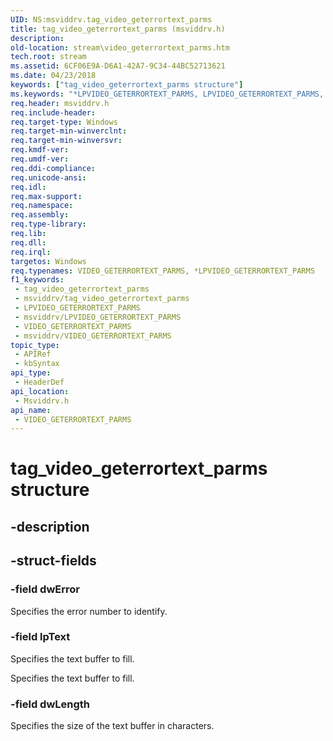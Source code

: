 ```yaml
---
UID: NS:msviddrv.tag_video_geterrortext_parms
title: tag_video_geterrortext_parms (msviddrv.h)
description: 
old-location: stream\video_geterrortext_parms.htm
tech.root: stream
ms.assetid: 6CF06E9A-D6A1-42A7-9C34-44BC52713621
ms.date: 04/23/2018
keywords: ["tag_video_geterrortext_parms structure"]
ms.keywords: "*LPVIDEO_GETERRORTEXT_PARMS, LPVIDEO_GETERRORTEXT_PARMS, LPVIDEO_GETERRORTEXT_PARMS structure pointer [Streaming Media Devices], VIDEO_GETERRORTEXT_PARMS, VIDEO_GETERRORTEXT_PARMS structure [Streaming Media Devices], msviddrv/LPVIDEO_GETERRORTEXT_PARMS, msviddrv/VIDEO_GETERRORTEXT_PARMS, stream.video_geterrortext_parms, tag_video_geterrortext_parms"
req.header: msviddrv.h
req.include-header: 
req.target-type: Windows
req.target-min-winverclnt: 
req.target-min-winversvr: 
req.kmdf-ver: 
req.umdf-ver: 
req.ddi-compliance: 
req.unicode-ansi: 
req.idl: 
req.max-support: 
req.namespace: 
req.assembly: 
req.type-library: 
req.lib: 
req.dll: 
req.irql: 
targetos: Windows
req.typenames: VIDEO_GETERRORTEXT_PARMS, *LPVIDEO_GETERRORTEXT_PARMS
f1_keywords:
 - tag_video_geterrortext_parms
 - msviddrv/tag_video_geterrortext_parms
 - LPVIDEO_GETERRORTEXT_PARMS
 - msviddrv/LPVIDEO_GETERRORTEXT_PARMS
 - VIDEO_GETERRORTEXT_PARMS
 - msviddrv/VIDEO_GETERRORTEXT_PARMS
topic_type:
 - APIRef
 - kbSyntax
api_type:
 - HeaderDef
api_location:
 - Msviddrv.h
api_name:
 - VIDEO_GETERRORTEXT_PARMS
---
```


# tag_video_geterrortext_parms structure


## -description

## -struct-fields

### -field dwError

Specifies the error number to identify.

### -field lpText

Specifies the text buffer to fill.

Specifies the text buffer to fill.

### -field dwLength

Specifies the size of the text buffer in characters.

